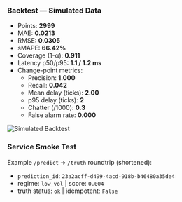 ### Backtest — Simulated Data

- Points: **2999**
- MAE: **0.0213**
- RMSE: **0.0305**
- sMAPE: **66.42%**
- Coverage (1-α): **0.911**
- Latency p50/p95: **1.1 / 1.2 ms**
- Change-point metrics:
  - Precision: **1.000**
  - Recall: **0.042**
  - Mean delay (ticks): **2.00**
  - p95 delay (ticks): **2**
  - Chatter (/1000): **0.3**
  - False alarm rate: **0.000**

![Simulated Backtest](artifacts/plot_sim.png)

### Service Smoke Test

Example `/predict` ➜ `/truth` roundtrip (shortened):

- `prediction_id`: `23a2acff-d499-4acd-918b-b46480a35de4`
- regime: `low_vol`  | score: `0.004`
- truth status: `ok`  | idempotent: `False`

